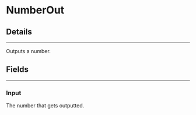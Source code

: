 # NumberOut

## Details

---

Outputs a number.

## Fields

---

### Input

The number that gets outputted.
